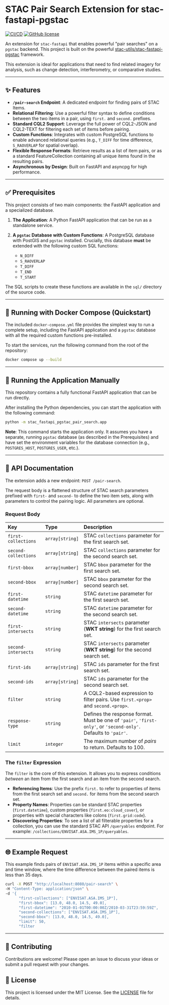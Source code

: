 # STAC Pair Search Extension for stac-fastapi-pgstac

[![CI/CD](https://github.com/EOX-A/stac-fastapi-pgstac-pair-search/actions/workflows/ci.yml/badge.svg)](https://github.com/EOX-A/stac-fastapi-pgstac-pair-search/actions/workflows/python-package.yml)
[![GitHub license](https://img.shields.io/github/license/EOX-A/stac-fastapi-pgstac-pair-search)](https://github.com/EOX-A/stac-fastapi-pgstac-pair-search/blob/main/LICENSE)
<!-- [![PyPI package](https://img.shields.io/badge/pypi-stac-fastapi-pgstac-pair-search-blue)](https://pypi.org/project/stac-fastapi-pgstac-pair-search/)
[![PyPI version](https://img.shields.io/pypi/v/stac-fastapi-pgstac-pair-search.svg)](https://pypi.org/project/stac-fastapi-pgstac-pair-search/) -->

An extension for `stac-fastapi` that enables powerful "pair searches" on a `pgstac` backend. This project is built on the powerful [stac-utils/stac-fastapi-pgstac](https://github.com/stac-utils/stac-fastapi-pgstac) framework.

This extension is ideal for applications that need to find related imagery for analysis, such as change detection, interferometry, or comparative studies.

---
## ✨ Features

* **`/pair-search` Endpoint**: A dedicated endpoint for finding pairs of STAC Items.
* **Relational Filtering**: Use a powerful filter syntax to define conditions between the two items in a pair, using `first.` and `second.` prefixes.
* **Standard CQL2 Support**: Leverage the full power of CQL2-JSON and CQL2-TEXT for filtering each set of items before pairing.
* **Custom Functions**: Integrates with custom PostgreSQL functions to enable advanced relational queries (e.g., `T_DIFF` for time difference, `S_RAOVERLAP` for spatial overlap).
* **Flexible Response Formats**: Retrieve results as a list of item pairs, or as a standard FeatureCollection containing all unique items found in the resulting pairs.
* **Asynchronous by Design**: Built on FastAPI and asyncpg for high performance.

---
## ✅ Prerequisites

This project consists of two main components: the FastAPI application and a specialized database.

1.  **The Application**: A Python FastAPI application that can be run as a standalone service.

2.  **A `pgstac` Database with Custom Functions**: A PostgreSQL database with PostGIS and `pgstac` installed. Crucially, this database **must** be extended with the following custom SQL functions:
    * `N_DIFF`
    * `S_RAOVERLAP`
    * `T_DIFF`
    * `T_END`
    * `T_START`

The SQL scripts to create these functions are available in the `sql/` directory of the source code.

---
## 🐳 Running with Docker Compose (Quickstart)

The included `docker-compose.yml` file provides the simplest way to run a complete setup, including the FastAPI application and a `pgstac` database with all the required custom functions pre-installed.

To start the services, run the following command from the root of the repository:

```bash
docker compose up --build
```

---
## 🚀 Running the Application Manually

This repository contains a fully functional FastAPI application that can be run directly.

After installing the Python dependencies, you can start the application with the following command:

```bash
python -m stac_fastapi_pgstac_pair_search.app
```

**Note**: This command starts the application only. It assumes you have a separate, running `pgstac` database (as described in the Prerequisites) and have set the environment variables for the database connection (e.g., `POSTGRES_HOST`, `POSTGRES_USER`, etc.).

---
## 📖 API Documentation

The extension adds a new endpoint: `POST /pair-search`.

The request body is a flattened structure of STAC search parameters prefixed with `first-` and `second-` to define the two item sets, along with parameters to control the pairing logic. All parameters are optional.

### Request Body

| Key | Type | Description |
| :--- | :--- | :--- |
| `first-collections` | `array[string]` | STAC `collections` parameter for the first search set. |
| `second-collections`| `array[string]` | STAC `collections` parameter for the second search set. |
| `first-bbox` | `array[number]` | STAC `bbox` parameter for the first search set. |
| `second-bbox` | `array[number]` | STAC `bbox` parameter for the second search set. |
| `first-datetime` | `string` | STAC `datetime` parameter for the first search set. |
| `second-datetime` | `string` | STAC `datetime` parameter for the second search set. |
| `first-intersects` | `string` | STAC `intersects` parameter (**WKT string**) for the first search set. |
| `second-intersects` | `string` | STAC `intersects` parameter (**WKT string**) for the second search set. |
| `first-ids` | `array[string]` | STAC `ids` parameter for the first search set. |
| `second-ids` | `array[string]` | STAC `ids` parameter for the second search set. |
| `filter` | `string` | A CQL2-based expression to filter pairs. Use `first.<prop>` and `second.<prop>`. |
| `response-type` | `string` | Defines the response format. Must be one of `'pair'`, `'first-only'`, or `'second-only'`. Defaults to `'pair'`. |
| `limit` | `integer`| The maximum number of *pairs* to return. Defaults to 100. |

### The `filter` Expression

The `filter` is the core of this extension. It allows you to express conditions *between* an item from the first search and an item from the second search.

* **Referencing Items**: Use the prefix `first.` to refer to properties of items from the first search set and `second.` for items from the second search set.
* **Property Names**: Properties can be standard STAC properties (`first.datetime`), custom properties (`first.eo:cloud_cover`), or properties with special characters like colons (`first.grid:code`).
* **Discovering Properties**: To see a list of all filterable properties for a collection, you can use the standard STAC API `/queryables` endpoint. For example: `/collections/ENVISAT.ASA.IMS_1P/queryables`.

---
## 🌐 Example Request

This example finds pairs of `ENVISAT.ASA.IMS_1P` items within a specific area and time window, where the time difference between the paired items is less than 35 days.

```bash
curl -X POST "http://localhost:8080/pair-search" \
-H "Content-Type: application/json" \
-d '{
      "first-collections": ["ENVISAT.ASA.IMS_1P"],
      "first-bbox": [13.0, 48.0, 14.5, 49.0],
      "first-datetime": "2010-01-01T00:00:00Z/2010-03-31T23:59:59Z",
      "second-collections": ["ENVISAT.ASA.IMS_1P"],
      "second-bbox": [13.0, 48.0, 14.5, 49.0],
      "limit": 50,
      "filter
```

---
## 🤝 Contributing

Contributions are welcome! Please open an issue to discuss your ideas or submit a pull request with your changes.

## 📜 License

This project is licensed under the MIT License. See the [LICENSE](LICENSE) file for details.
